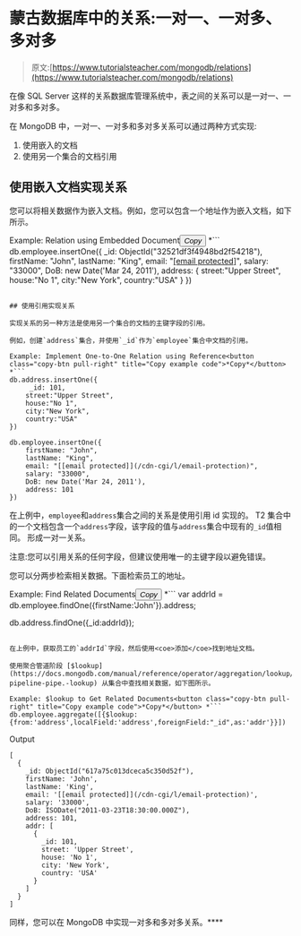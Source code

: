 # 蒙古数据库中的关系:一对一、一对多、多对多

> 原文:[https://www.tutorialsteacher.com/mongodb/relations](https://www.tutorialsteacher.com/mongodb/relations)

在像 SQL Server 这样的关系数据库管理系统中，表之间的关系可以是一对一、一对多和多对多。

在 MongoDB 中，一对一、一对多和多对多关系可以通过两种方式实现:

1.  使用嵌入的文档
2.  使用另一个集合的文档引用

## 使用嵌入文档实现关系

您可以将相关数据作为嵌入文档。例如，您可以包含一个地址作为嵌入文档，如下所示。

Example: Relation using Embedded Document<button class="copy-btn pull-right" title="Copy example code">*Copy*</button> *```
db.employee.insertOne({
     _id: ObjectId("32521df3f4948bd2f54218"),
    firstName: "John",
    lastName: "King",
    email: "[[email protected]](/cdn-cgi/l/email-protection)",
    salary: "33000",
    DoB: new Date('Mar 24, 2011'),
    address: { 
                street:"Upper Street",
                house:"No 1",
                city:"New York",
                country:"USA"
            }
}) 
```

## 使用引用实现关系

实现关系的另一种方法是使用另一个集合的文档的主键字段的引用。

例如，创建`address`集合，并使用`_id`作为`employee`集合中文档的引用。

Example: Implement One-to-One Relation using Reference<button class="copy-btn pull-right" title="Copy example code">*Copy*</button> *```
db.address.insertOne({
     _id: 101,
    street:"Upper Street",
    house:"No 1",
    city:"New York",
    country:"USA"
})

db.employee.insertOne({
    firstName: "John",
    lastName: "King",
    email: "[[email protected]](/cdn-cgi/l/email-protection)",
    salary: "33000",
    DoB: new Date('Mar 24, 2011'),
    address: 101
}) 
```

在上例中，`employee`和`address`集合之间的关系是使用引用 id 实现的。 T2 集合中的一个文档包含一个`address`字段，该字段的值与`address`集合中现有的`_id`值相同。 形成一对一关系。

注意:您可以引用关系的任何字段，但建议使用唯一的主键字段以避免错误。

您可以分两步检索相关数据。下面检索员工的地址。

Example: Find Related Documents<button class="copy-btn pull-right" title="Copy example code">*Copy*</button> *```
var addrId = db.employee.findOne({firstName:'John'}).address;

db.address.findOne({_id:addrId}); 
```

在上例中，获取员工的`addrId`字段，然后使用<coe>添加</coe>找到地址文档。

使用聚合管道阶段 [$lookup](https://docs.mongodb.com/manual/reference/operator/aggregation/lookup/#mongodb-pipeline-pipe.-lookup) 从集合中查找相关数据，如下图所示。

Example: $lookup to Get Related Documents<button class="copy-btn pull-right" title="Copy example code">*Copy*</button> *```
db.employee.aggregate([{$lookup:{from:'address',localField:'address',foreignField:"_id",as:'addr'}}]) 
```

Output

```
[
  {
    _id: ObjectId("617a75c013dceca5c350d52f"),
    firstName: 'John',
    lastName: 'King',
    email: '[[email protected]](/cdn-cgi/l/email-protection)',
    salary: '33000',
    DoB: ISODate("2011-03-23T18:30:00.000Z"),
    address: 101,
    addr: [
      {
        _id: 101,
        street: 'Upper Street',
        house: 'No 1',
        city: 'New York',
        country: 'USA'
      }
    ]
  }
] 
```

同样，您可以在 MongoDB 中实现一对多和多对多关系。****